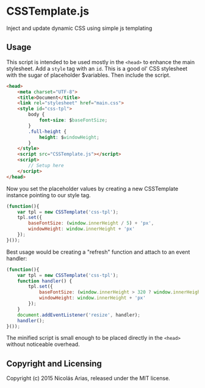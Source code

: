 # CSSTemplate.js
Inject and update dynamic CSS using simple js templating

## Usage

This script is intended to be used mostly in the `<head>` to enhance the main stylesheet. Add a `style` tag with an `id`. This is a good ol' CSS stylesheet with the sugar of placeholder $variables. Then include the script.
```html
<head>
    <meta charset="UTF-8">
    <title>Document</title>
    <link rel="stylesheet" href="main.css">
    <style id="css-tpl">
        body {
            font-size: $baseFontSize;
        }
        .full-height {
            height: $windowHeight;
        }
    </style>
    <script src="CSSTemplate.js"></script>
    <script>
        // Setup here
    </script>
</head>
```

Now you set the placeholder values by creating a new CSSTemplate instance pointing to our style tag.
```js
(function(){
    var tpl = new CSSTemplate('css-tpl');
    tpl.set({
        baseFontSize: (window.innerHeight / 5) + 'px',
        windowHeight: window.innerHeight + 'px'
    });
}());
```

Best usage would be creating a "refresh" function and attach to an event handler:
```js
(function(){
    var tpl = new CSSTemplate('css-tpl');
    function handler() {
        tpl.set({
            baseFontSize: (window.innerHeight > 320 ? window.innerHeight / 5 : 64) + 'px',
            windowHeight: window.innerHeight + 'px'
        });
    }
    document.addEventListener('resize', handler);
    handler();
}());
```

The minified script is small enough to be placed directly in the `<head>` without noticeable overhead.

## Copyright and Licensing
Copyright (c) 2015 Nicolás Arias, released under the MIT license.